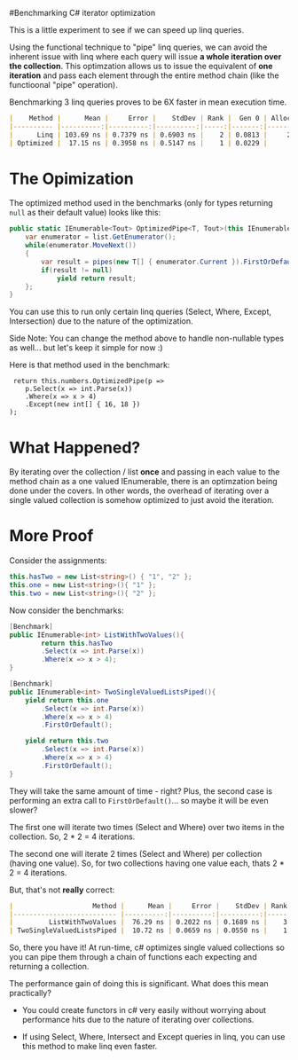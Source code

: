 #Benchmarking C# iterator optimization

This is a little experiment to see if we can speed up linq queries.

Using the functional technique to "pipe" linq queries, we can avoid the inherent issue with linq where each query will issue __a whole iteration over the collection__. This optimzation allows us to issue the equivalent of __one iteration__ and pass each element through the entire method chain (like the functioonal "pipe" operation).

Benchmarking 3 linq queries proves to be 6X faster in mean execution time.

```markdown
|    Method |      Mean |     Error |    StdDev | Rank |  Gen 0 | Allocated |
|---------- |----------:|----------:|----------:|-----:|-------:|----------:|
|      Linq | 103.69 ns | 0.7379 ns | 0.6903 ns |    2 | 0.0813 |     256 B |
| Optimized |  17.15 ns | 0.3958 ns | 0.5147 ns |    1 | 0.0229 |      72 B |
```

# The Opimization

The optimized method used in the benchmarks (only for types returning `null` as their default value) looks like this:

```c#
public static IEnumerable<Tout> OptimizedPipe<T, Tout>(this IEnumerable<T> list, Func<IEnumerable<T>, IEnumerable<Tout>> pipes){
    var enumerator = list.GetEnumerator();
    while(enumerator.MoveNext())
    {
        var result = pipes(new T[] { enumerator.Current }).FirstOrDefault();// <-- optimization here :)
        if(result != null)
            yield return result;
    };
}
```

You can use this to run only certain linq queries (Select, Where, Except, Intersection) due to the nature of the optimization.

Side Note: You can change the method above to handle non-nullable types as well... but let's keep it simple for now :)

Here is that method used in the benchmark:

```
 return this.numbers.OptimizedPipe(p =>
    p.Select(x => int.Parse(x))
    .Where(x => x > 4)
    .Except(new int[] { 16, 18 })
);
```

# What Happened?

By iterating over the collection / list __once__ and passing in each value to the method chain as a one valued IEnumerable, there is an optimzation being done under the covers. In other words, the overhead of iterating over a single valued collection is somehow optimized to just avoid the iteration.

# More Proof

Consider the assignments:

```c#
this.hasTwo = new List<string>() { "1", "2" };
this.one = new List<string>(){ "1" };
this.two = new List<string>(){ "2" };
```

Now consider the benchmarks:

```c#
[Benchmark]
public IEnumerable<int> ListWithTwoValues(){
        return this.hasTwo
        .Select(x => int.Parse(x))
        .Where(x => x > 4);
}

[Benchmark]
public IEnumerable<int> TwoSingleValuedListsPiped(){
    yield return this.one
        .Select(x => int.Parse(x))
        .Where(x => x > 4)
        .FirstOrDefault();

    yield return this.two
        .Select(x => int.Parse(x))
        .Where(x => x > 4)
        .FirstOrDefault();
}
```

They will take the same amount of time - right? Plus, the second case is performing an extra call to `FirstOrDefault()`... so maybe it will be even slower?

The first one will iterate two times (Select and Where) over two items in the collection. So, 2 * 2 = 4 iterations.

The second one will iterate 2 times (Select and Where) per collection (having one value). So, for two collections having one value each, thats 2 * 2 = 4 iterations.

But, that's not __really__ correct:

```markdown
|                    Method |      Mean |     Error |    StdDev | Rank |  Gen 0 | Allocated |
|-------------------------- |----------:|----------:|----------:|-----:|-------:|----------:|
|         ListWithTwoValues |  76.29 ns | 0.2022 ns | 0.1689 ns |    3 | 0.0407 |     128 B |
| TwoSingleValuedListsPiped |  10.72 ns | 0.0659 ns | 0.0550 ns |    1 | 0.0127 |      40 B |
```

So, there you have it! At run-time, c# optimizes single valued collections so you can pipe them through a chain of functions each expecting and returning a collection.

The performance gain of doing this is significant. What does this mean practically? 

- You could create functors in c# very easily without worrying about performance hits due to the nature of iterating over collections.

- If using Select, Where, Intersect and Except queries in linq, you can use this method to make linq even faster.